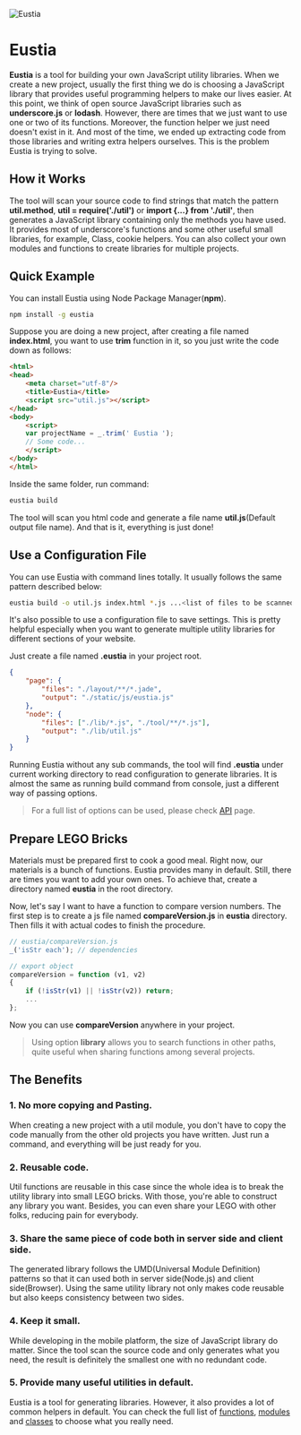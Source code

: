 ![Eustia](http://liriliri.github.io/eustia/static/img/banner.jpg)

# Eustia

**Eustia** is a tool for building your own JavaScript utility libraries. When we
create a new project, usually the first thing we do is choosing a JavaScript
library that provides useful programming helpers to make our lives easier. At
this point, we think of open source JavaScript libraries such as
**underscore.js** or **lodash**. However, there are times that we just want to
use one or two of its functions. Moreover, the function helper we just need
doesn't exist in it. And most of the time, we ended up extracting code from
those libraries and writing extra helpers ourselves. This is the problem Eustia
is trying to solve.

## How it Works

The tool will scan your source code to find strings that match the pattern
**util.method**, **util = require('./util')** or **import {...} from './util'**,
then generates a JavaScript library containing only the methods you have used.
It provides most of underscore's functions and some other useful small
libraries, for example, Class, cookie helpers. You can also collect your own
modules and functions to create libraries for multiple projects.


## Quick Example

You can install Eustia using Node Package Manager(**npm**).

```bash
npm install -g eustia
```

Suppose you are doing a new project, after creating a file named **index.html**,
you want to use **trim** function in it, so you just write the code down as follows:

```html
<html>
<head>
    <meta charset="utf-8"/>
    <title>Eustia</title>
    <script src="util.js"></script>
</head>
<body>
    <script>
    var projectName = _.trim(' Eustia ');
    // Some code...
    </script>
</body>
</html>
```

Inside the same folder, run command:

```bash
eustia build
```

The tool will scan you html code and generate a file name **util.js**(Default
output file name). And that is it, everything is just done!

## Use a Configuration File

You can use Eustia with command lines totally. It usually follows the same
pattern described below:

```bash
eustia build -o util.js index.html *.js ...<list of files to be scanned>
```

It's also possible to use a configuration file to save settings. This is pretty
helpful especially when you want to generate multiple utility libraries for
different sections of your website.

Just create a file named **.eustia** in your project root.

```json
{
    "page": {
        "files": "./layout/**/*.jade",
        "output": "./static/js/eustia.js"
    },
    "node": {
        "files": ["./lib/*.js", "./tool/**/*.js"],
        "output": "./lib/util.js"
    }
}
```

Running Eustia without any sub commands, the tool will find **.eustia**
under current working directory to read configuration to generate libraries. It
is almost the same as running build command from console, just a different way
of passing options.

> For a full list of options can be used, please check
[API](http://liriliri.github.io/eustia/api.html) page.

## Prepare LEGO Bricks

Materials must be prepared first to cook a good meal. Right now, our materials
is a bunch of functions. Eustia provides many in default. Still, there are times
you want to add your own ones. To achieve that, create a directory named
**eustia** in the root directory.

Now, let's say I want to have a function to compare version numbers. The first
step is to create a js file named **compareVersion.js** in **eustia** directory.
Then fills it with actual codes to finish the procedure.

```javascript
// eustia/compareVersion.js
_('isStr each'); // dependencies

// export object
compareVersion = function (v1, v2)
{
    if (!isStr(v1) || !isStr(v2)) return;
    ...
};
```

Now you can use **compareVersion** anywhere in your project.

> Using option **library** allows you to search functions in other paths, quite
useful when sharing functions among several projects.

## The Benefits

### 1. No more copying and Pasting.

When creating a new project with a util module, you don't have to copy the code
manually from the other old projects you have written. Just run a command, and
everything will be just ready for you.

### 2. Reusable code.

Util functions are reusable in this case since the whole idea is to break the
utility library into small LEGO bricks. With those, you're able to construct any
library you want. Besides, you can even share your LEGO with other folks,
reducing pain for everybody.

### 3. Share the same piece of code both in server side and client side.

The generated library follows the UMD(Universal Module Definition) patterns so
that it can used both in server side(Node.js) and client side(Browser). Using
the same utility library not only makes code reusable but also keeps consistency
between two sides.

### 4. Keep it small.

While developing in the mobile platform, the size of JavaScript library do
matter. Since the tool scan the source code and only generates what you need,
the result is definitely the smallest one with no redundant code.

### 5. Provide many useful utilities in default.

Eustia is a tool for generating libraries. However, it also provides a lot of
common helpers in default. You can check the full list of
[functions](http://liriliri.github.io/eustia/function.html),
[modules](http://liriliri.github.io/eustia/module.html) and
[classes](http://liriliri.github.io/eustia/class.html) to choose what you really
need.
